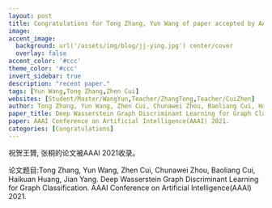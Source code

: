 ```yaml
---
layout: post
title: Congratulations for Tong Zhang, Yun Wang of paper accepted by AAAI 21!
image:
accent_image:
  background: url('/assets/img/blog/jj-ying.jpg') center/cover
  overlay: false
accent_color: '#ccc'
theme_color: '#ccc'
invert_sidebar: true
description: "recent paper."
tags: [Yun Wang,Tong Zhang,Zhen Cui]
websites: [Student/Master/WangYun,Teacher/ZhangTong,Teacher/CuiZhen]
author: Tong Zhang, Yun Wang, Zhen Cui, Chunawei Zhou, Baoliang Cui, Haikuan Huang, Jian Yang.
paper_title: Deep Wasserstein Graph Discriminant Learning for Graph Classification.
paper: AAAI Conference on Artificial Intelligence(AAAI) 2021.
categories: [Congratulations]
---
```


祝贺王贇, 张桐的论文被AAAI 2021收录。

论文题目:Tong Zhang, Yun Wang, Zhen Cui, Chunawei Zhou, Baoliang Cui, Haikuan Huang, Jian Yang. Deep Wasserstein Graph Discriminant Learning for Graph Classification. AAAI Conference on Artificial Intelligence(AAAI) 2021.
